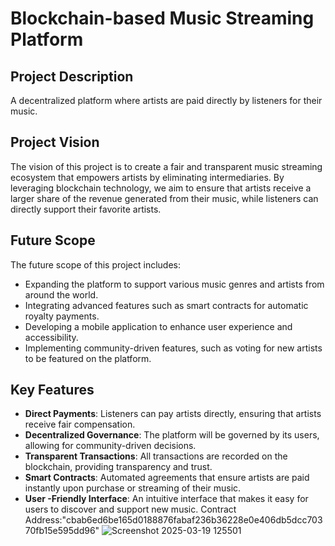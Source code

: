 # Blockchain-based Music Streaming Platform

## Project Description
A decentralized platform where artists are paid directly by listeners for their music.

## Project Vision
The vision of this project is to create a fair and transparent music streaming ecosystem that empowers artists by eliminating intermediaries. By leveraging blockchain technology, we aim to ensure that artists receive a larger share of the revenue generated from their music, while listeners can directly support their favorite artists.

## Future Scope
The future scope of this project includes:
- Expanding the platform to support various music genres and artists from around the world.
- Integrating advanced features such as smart contracts for automatic royalty payments.
- Developing a mobile application to enhance user experience and accessibility.
- Implementing community-driven features, such as voting for new artists to be featured on the platform.

## Key Features
- **Direct Payments**: Listeners can pay artists directly, ensuring that artists receive fair compensation.
- **Decentralized Governance**: The platform will be governed by its users, allowing for community-driven decisions.
- **Transparent Transactions**: All transactions are recorded on the blockchain, providing transparency and trust.
- **Smart Contracts**: Automated agreements that ensure artists are paid instantly upon purchase or streaming of their music.
- **User -Friendly Interface**: An intuitive interface that makes it easy for users to discover and support new music.
Contract Address:"cbab6ed6be165d0188876fabaf236b36228e0e406db5dcc70370fb15e595dd96"
![Screenshot 2025-03-19 125501](https://github.com/user-attachments/assets/f15d858e-410f-45ca-948f-b33bd852f83a)
